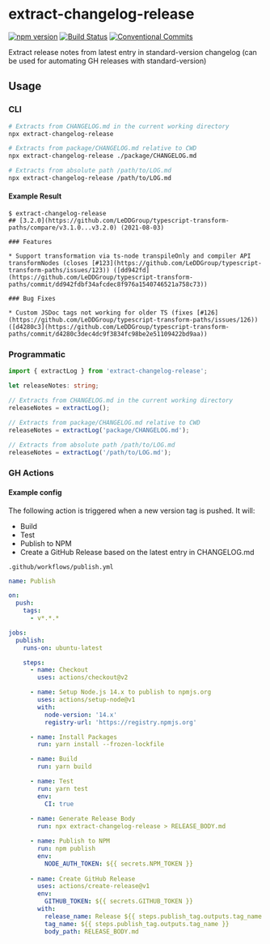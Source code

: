# extract-changelog-release

[![npm version](https://img.shields.io/npm/v/extract-changelog-release.svg)](https://www.npmjs.com/package/extract-changelog-release)
[![Build Status](https://img.shields.io/endpoint.svg?url=https%3A%2F%2Factions-badge.atrox.dev%2Fnonara%2Fextract-changelog-release%2Fbadge&style=flat)](https://actions-badge.atrox.dev/nonara/extract-changelog-release/goto)
[![Conventional Commits](https://img.shields.io/badge/Conventional%20Commits-1.0.0-yellow.svg)](https://conventionalcommits.org)

Extract release notes from latest entry in standard-version changelog (can be used for automating GH releases with standard-version)

## Usage

### CLI
```sh
# Extracts from CHANGELOG.md in the current working directory
npx extract-changelog-release

# Extracts from package/CHANGELOG.md relative to CWD
npx extract-changelog-release ./package/CHANGELOG.md

# Extracts from absolute path /path/to/LOG.md
npx extract-changelog-release /path/to/LOG.md
```

#### Example Result
```shell
$ extract-changelog-release
## [3.2.0](https://github.com/LeDDGroup/typescript-transform-paths/compare/v3.1.0...v3.2.0) (2021-08-03)

### Features

* Support transformation via ts-node transpileOnly and compiler API transformNodes (closes [#123](https://github.com/LeDDGroup/typescript-transform-paths/issues/123)) ([dd942fd](https://github.com/LeDDGroup/typescript-transform-paths/commit/dd942fdbf34afcdec8f976a1540746521a758c73))

### Bug Fixes

* Custom JSDoc tags not working for older TS (fixes [#126](https://github.com/LeDDGroup/typescript-transform-paths/issues/126)) ([d4280c3](https://github.com/LeDDGroup/typescript-transform-paths/commit/d4280c3dec4dc9f3834fc98be2e51109422bd9aa))
```

### Programmatic

```ts
import { extractLog } from 'extract-changelog-release';

let releaseNotes: string;

// Extracts from CHANGELOG.md in the current working directory
releaseNotes = extractLog(); 

// Extracts from package/CHANGELOG.md relative to CWD
releaseNotes = extractLog('package/CHANGELOG.md'); 

// Extracts from absolute path /path/to/LOG.md
releaseNotes = extractLog('/path/to/LOG.md');
```

### GH Actions

#### Example config

The following action is triggered when a new version tag is pushed. It will:

- Build
- Test
- Publish to NPM
- Create a GitHub Release based on the latest entry in CHANGELOG.md

`.github/workflows/publish.yml`
```yaml
name: Publish

on:
  push:
    tags:
      - v*.*.*

jobs:
  publish:
    runs-on: ubuntu-latest

    steps:
      - name: Checkout
        uses: actions/checkout@v2

      - name: Setup Node.js 14.x to publish to npmjs.org
        uses: actions/setup-node@v1
        with:
          node-version: '14.x'
          registry-url: 'https://registry.npmjs.org'

      - name: Install Packages
        run: yarn install --frozen-lockfile

      - name: Build
        run: yarn build

      - name: Test
        run: yarn test
        env:
          CI: true
          
      - name: Generate Release Body
        run: npx extract-changelog-release > RELEASE_BODY.md

      - name: Publish to NPM
        run: npm publish
        env:
          NODE_AUTH_TOKEN: ${{ secrets.NPM_TOKEN }}
        
      - name: Create GitHub Release
        uses: actions/create-release@v1
        env:
          GITHUB_TOKEN: ${{ secrets.GITHUB_TOKEN }}
        with:
          release_name: Release ${{ steps.publish_tag.outputs.tag_name }}
          tag_name: ${{ steps.publish_tag.outputs.tag_name }}
          body_path: RELEASE_BODY.md
```
